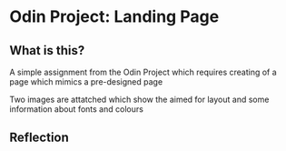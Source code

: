 <h1>Odin Project: Landing Page</h1>
<h2>What is this?</h2>
<p>A simple assignment from the Odin Project which requires creating of a page which mimics a pre-designed page</p>
<p>Two images are attatched which show the aimed for layout and some information about fonts and colours</p>
<h2>Reflection</h2>
